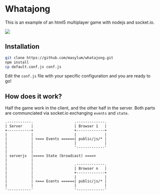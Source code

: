 # Whatajong

This is an example of an html5 multiplayer game with nodejs and socket.io.

![](https://github.com/masylum/whatajong/raw/master/public/images/preview.png)

## Installation

```bash
git clone https://github.com/masylum/whatajong.git
npm install
cp default.conf.js conf.js
```

Edit the `conf.js` file with your specific configuration and you are ready to go!

## How does it work?

Half the game work in the client, and the other half in the server.
Both parts are communciated via socket.io exchanging `events` and `state`.

```
.-----------.                   .-------------.
| Server    |                   | Browser 1   |
+-----------+                   +-------------+
|           |                   |             |
|           | <=== Events ======| public/js/* |
|           |                   |             |
|           |                   '-------------'
|           |
| serverjs  |===== State (broadcast) ====>
|           |
|           |                   .-------------.
|           |                   | Browser n   |
|           |                   +-------------+
|           |                   |             |
|           | <=== Ecents ======| public/js/* |
|           |                   |             |
'-----------'                   '-------------'
```
